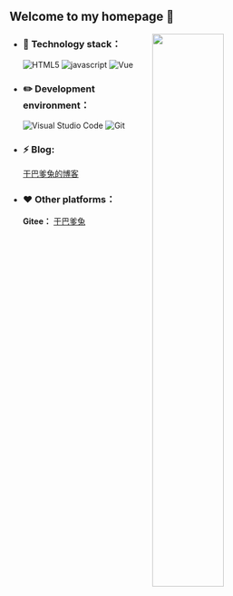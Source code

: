 ## Welcome to my homepage :wave: 

<img align="right" width="50%" src="https://github-readme-stats-ouuan.vercel.app/api?username=cloudhao1999&theme=transparent&show_icons=true">

- ### 🔨 Technology stack：

  ![HTML5](https://img.shields.io/badge/-HTML5-E34F26?style=flat-square&logo=html5&logoColor=white) ![javascript](https://img.shields.io/badge/-JavaScript-3776AB?style=flat-square&logo=javascript&logoColor=white) ![Vue](https://img.shields.io/badge/-Vue-20BB87?style=flat-square&logo=vue.js&logoColor=white)    

- ### ✏️ **Development environment：**

  ![Visual Studio Code](https://img.shields.io/badge/-Visual_Studio_Code-007ACC?style=flat-square&logo=visual-studio-code&logoColor=white) ![Git](https://img.shields.io/badge/-Git-F05032?style=flat-square&logo=git&logoColor=white) 


- ### ⚡ **Blog:** 

  [干巴爹兔的博客](https://cloudhao.top/#/)

- ### ❤ **Other platforms：**

  **Gitee：** [干巴爹兔](https://gitee.com/cyh199910)

